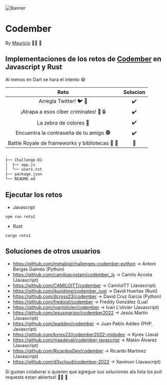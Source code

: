 <img src="https://user-images.githubusercontent.com/92958760/202008443-71b08dcb-bf48-4da9-96c3-9fc7478042e2.png" alt="Banner">

# Codember

By [Mauricio](https://github.com/BlackShadow12675) :man_technologist: :space_invader:

## Implementaciones de los retos de [Codember](https://codember.dev/) en Javascript y Rust

Al menos en Dart se hara el intento :sweat_smile:

|                           Reto                           |      Solucion      |
| :------------------------------------------------------: | :----------------: |
|             Arregla Twitter! :bird: :wrench:             | :heavy_check_mark: |
|      ¡Atrapa a esos ciber criminales! :cop: :lock:       | :heavy_check_mark: |
|               La zebra de colores :zebra:                | :heavy_check_mark: |
|     Encuentra la contraseña de tu amigo :detective:      | :heavy_check_mark: |
| Battle Royale de frameworks y bibliotecas :wrench: :gun: |     :pushpin:      |

```sh
.
├── Challenge-01
│  ├── app.js
│  └── users.txt
├── package.json
└── README.md
```

## Ejecutar los retos

- Javascript

```
npm run reto1
```

- Rust

```
cargo reto1
```

## Soluciones de otros usuarios

- https://github.com/metabig/challenges-codember-python -> Antoni Bergas Galmés (Python)
- https://github.com/camiloacostam/codember_js -> Camilo Acosta (Javascript)
- https://github.com/CAMILOITT/codember -> CamiloITT (Javascript)
- https://github.com/ikurotime/codember_rust -> David Huertas (Rust)
- https://github.com/dcross23/codember -> David Cruz García (Python)
- https://github.com/fredoist/codember -> Freddy González (Lua)
- https://github.com/ivanlolivier/codember -> Ivan L'olivier (Javascript)
- https://github.com/jesusmarzor/codember2022 -> Jesús Martín (Javascript)
- https://github.com/jpaddeo/codember -> Juan Pablo Addeo (PHP, Javascript)
- https://github.com/kyrex23/codember2022-midudev -> Kyrex (Java)
- https://github.com/maadeval/codember-javascript -> Mateo Álvarez (Javascript)
- https://github.com/RicardoxDev/codember -> Ricardo Martínez (Javascript)
- https://github.com/d3vcloud/codember-2022 -> Xavimon (Javascript)

Si gustan colaborar o quieren que agregue sus soluciones ala lista los pull requests estan abiertos! :man_technologist: :tada:
